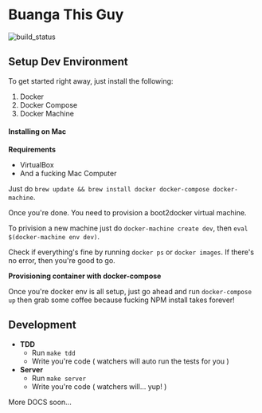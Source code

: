 # Buanga This Guy

![build_status](https://api.travis-ci.org/wadiwasi/btg.svg?branch=master)

## Setup Dev Environment

To get started right away, just install the following:

1. Docker
2. Docker Compose
3. Docker Machine

#### Installing on Mac

**Requirements**

- VirtualBox
- And a fucking Mac Computer

Just do `brew update && brew install docker docker-compose
docker-machine`.

Once you're done. You need to provision a boot2docker virtual machine.

To privision a new machine just do `docker-machine create dev`, then `eval
$(docker-machine env dev)`.

Check if everything's fine by running `docker ps` or `docker images`. If
there's no error, then you're good to go.

**Provisioning container with docker-compose**

Once you're docker env is all setup, just go ahead and run
`docker-compose up` then grab some coffee because fucking NPM install
takes forever!

## Development

- **TDD**
	- Run `make tdd`
	- Write you're code ( watchers will auto run the tests for you )
- **Server**
	- Run `make server`
	- Write you're code ( watchers will... yup! )


More DOCS soon...

